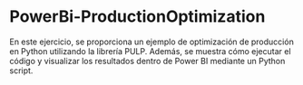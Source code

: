 # PowerBi-ProductionOptimization
En este ejercicio, se proporciona un ejemplo de optimización de producción en Python utilizando la librería PULP. Además, se muestra cómo ejecutar el código y visualizar los resultados dentro de Power BI mediante un Python script.
